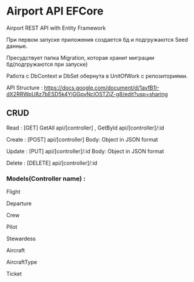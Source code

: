 # Airport API EFCore
Airport REST API with Entity Framework

При первом запуске приложения создается бд и подгружаются Seed данные.

Пресудствует папка Migration, которая хранит миграции бд(подгружаются при запуске)

Работа с DbContext и DbSet обернута в UnitOfWork с репозиториями.

API Structure : https://docs.google.com/document/d/1avfB1I-dX2RRWpU8z7bESD5k4YjGGpyNclOSTZjZ-g8/edit?usp=sharing

## CRUD

 Read : [GET] GetAll api/[controller] , GetById api/[controller]/:id

Create : [POST] api/[controller] Body: Object in JSON format

 Update : [PUT] api/[controller]/:id Body: Object in JSON format

 Delete : [DELETE] api/[controller]/:id

### Models(Controller name) :
Flight

Departure

Crew

Pilot

Stewardess

Aircraft

AircraftType

Ticket
